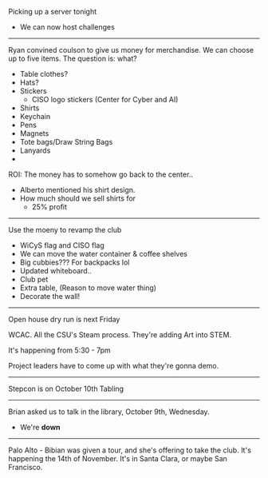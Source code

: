 Picking up a server tonight
- We can now host challenges


---
Ryan convined coulson to give us money for merchandise.
We can choose up to five items. The question is: what?
- Table clothes?
- Hats?
- Stickers
	- CISO logo stickers (Center for Cyber and AI)
- Shirts
- Keychain
- Pens
- Magnets
- Tote bags/Draw String Bags
- Lanyards
- 

ROI: The money has to somehow go back to the center..
- Alberto mentioned his shirt design. 
- How much should we sell shirts for
	- 25% profit

---
Use the moeny to revamp the club
- WiCyS flag and CISO flag
- We can move the water container & coffee shelves
- Big cubbies??? For backpacks lol
- Updated whiteboard..
- Club pet
- Extra table, (Reason to move water thing)
- Decorate the wall!


___
Open house dry run is next Friday

WCAC. All the CSU's Steam process. They're adding Art into STEM. 

It's happening from 5:30 - 7pm

Project leaders have to come up with what they're gonna demo.

---

Stepcon is on October 10th
Tabling

---
Brian asked us to talk in the library, October 9th, Wednesday.
- We're **down**

---
Palo Alto - Bibian was given a tour, and she's offering to take the club. It's happening the 14th of November. It's in Santa Clara, or maybe San Francisco. 